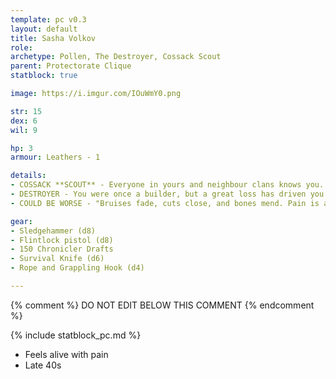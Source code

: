 ```yaml
---
template: pc v0.3
layout: default
title: Sasha Volkov
role: 
archetype: Pollen, The Destroyer, Cossack Scout
parent: Protectorate Clique
statblock: true

image: https://i.imgur.com/IOuWmY0.png

str: 15
dex: 6
wil: 9

hp: 3
armour: Leathers - 1

details:
- COSSACK **SCOUT** - Everyone in yours and neighbour clans knows you.
- DESTROYER - You were once a builder, but a great loss has driven you to tear down everything you once loved. You carry a hammer symbolic of your destructive path.
- COULD BE WORSE - "Bruises fade, cuts close, and bones mend. Pain is a warning, not a weakness. The character feels it, acknowledges it—but never lets it stop them. Pain exists to protect, not to prevent survival." - When you suffer **Critical Damage** the worst result you look up on the Wound Table is a 6.

gear:
- Sledgehammer (d8)
- Flintlock pistol (d8)
- 150 Chronicler Drafts
- Survival Knife (d6)
- Rope and Grappling Hook (d4)

---
```


{% comment %}
DO NOT EDIT BELOW THIS COMMENT
{% endcomment %}

{% include statblock_pc.md %}

- Feels alive with pain
- Late 40s